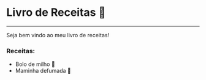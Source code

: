 # Livro de Receitas :book:

***
Seja bem vindo ao meu livro de receitas!

### Receitas:

- Bolo de milho 🌽
- Maminha defumada 🥩
